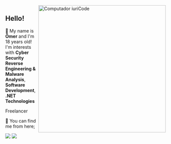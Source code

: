 <img src="https://raw.githubusercontent.com/MicaelliMedeiros/micaellimedeiros/master/image/computer-illustration.png" min-width="400px" max-width="400px" width="400px" align="right" alt="Computador iuriCode">

## Hello!

<p align="left">
  🦄 My name is <strong>Ömer</strong> and I'm 18 years old! I'm interests with <strong>Cyber Security Reverse Engineering & Malware Analysis</strong>, <strong>Software Development</strong>, <strong>.NET Technologies</strong>
</p>

<p align="left">
  Freelancer </strong>
</p>

<p align="left">
  💌 You can find me from here;
</p>

<p align="left">
  <a href="Intrus1ve" alt="Telegram">
  <img src="https://img.shields.io/badge/-Telegram-blue" /></a>

  <a href="Intrus1ve#9461" alt="Discord">
  <img src="https://img.shields.io/badge/-Discord-red" /></a>
</p>  

